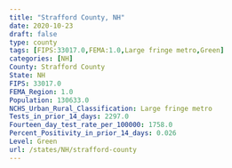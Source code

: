 ```yaml
---
title: "Strafford County, NH"
date: 2020-10-23
draft: false
type: county
tags: [FIPS:33017.0,FEMA:1.0,Large fringe metro,Green]
categories: [NH]
County: Strafford County
State: NH
FIPS: 33017.0
FEMA_Region: 1.0
Population: 130633.0
NCHS_Urban_Rural_Classification: Large fringe metro
Tests_in_prior_14_days: 2297.0
Fourteen_day_test_rate_per_100000: 1758.0
Percent_Positivity_in_prior_14_days: 0.026
Level: Green
url: /states/NH/strafford-county
---
```



